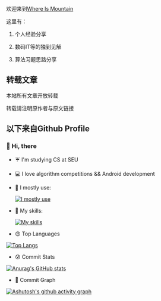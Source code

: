欢迎来到[Where Is Mountain](https://www.harkerhand.online)

这里有：

1. 个人经验分享

2. 数码IT等的独到见解
3. 算法习题思路分享

## 转载文章

本站所有文章开放转载

转载请注明原作者与原文链接




## 以下来自Github Profile

### 👋 Hi, there
- ☔ I'm studying CS at SEU
- 💻 I love algorithm competitions && Android development
- 💖 I mostly use:

  
  [![I mostly use](https://skillicons.dev/icons?i=c,cpp,java,vscode,idea)](https://skillicons.dev)
- 👻 My skills:

  [![My skills](https://skillicons.dev/icons?i=js,jquery,html,css,kotlin,py,pycharm,nodejs,npm,ps,pr,ae,au,ai,notion)](https://skillicons.dev)

- 😍 Top Languages

[![Top Langs](https://github-readme-stats.vercel.app/api/top-langs/?username=harkerhand&layout=compact)](https://github.com/anuraghazra/github-readme-stats)

- 😰 Commit Stats

[![Anurag's GitHub stats](https://github-readme-stats.vercel.app/api?username=harkerhand&count_private=true&show_icons=true&theme=ambient_gradient)](https://github.com/anuraghazra/github-readme-stats)

- 🙈 Commit Graph

[![Ashutosh's github activity graph](https://github-readme-activity-graph.vercel.app/graph?username=harkerhand&theme=github-light)](https://github.com/ashutosh00710/github-readme-activity-graph)





